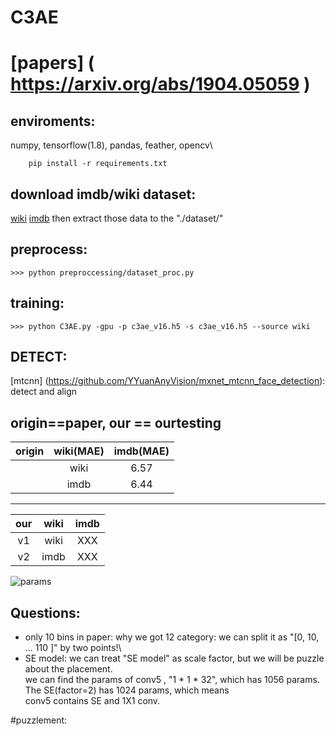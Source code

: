 # C3AE
#
# [papers] ( https://arxiv.org/abs/1904.05059 )

## enviroments:
   numpy, tensorflow(1.8), pandas, feather, opencv\
```
    pip install -r requirements.txt
```

## download imdb/wiki dataset:
 [wiki]( https://data.vision.ee.ethz.ch/cvl/rrothe/imdb-wiki/static/wiki_crop.tar)
 [imdb]( https://data.vision.ee.ethz.ch/cvl/rrothe/imdb-wiki/static/imdb_crop.tar)
 then extract those data to the "./dataset/"

## preprocess:
    >>> python preproccessing/dataset_proc.py

## training: 
    >>> python C3AE.py -gpu -p c3ae_v16.h5 -s c3ae_v16.h5 --source wiki 


## DETECT: 
   [mtcnn] (https://github.com/YYuanAnyVision/mxnet_mtcnn_face_detection):  detect and align


origin==paper, our == ourtesting
-------------------------

|origin|wiki(MAE)|imdb(MAE)|
| -- | :--: | :--: |
|  | wiki | 6.57 |
|  | imdb| 6.44 |

-------------------------
|our|wiki|imdb|
| :--: | :--: | :--: |
| v1 | wiki | XXX |
| v2 | imdb| XXX |


![params](https://github.com/StevenBanama/C3AE/tree/master/assets/params.png)
## Questions: 
   - only 10 bins in paper: why we got 12 category: we can split it as "[0, 10, ... 110 ]" by two points!\
   - SE model: we can treat "SE model" as scale factor, but we will be puzzle about the placement.\
        we can find the params of conv5 , "1 * 1 * 32", which has 1056 params. The SE(factor=2) has 1024 params, which means \
        conv5 contains SE and 1X1 conv. 

#puzzlement:
   
